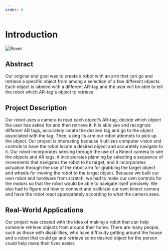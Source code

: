 ```yaml
---
order: 0
---
```


# Introduction

![Rover](/assets/images/rover1.png)

## Abstract

Our original end goal was to create a robot with an arm that can go and retrieve a specific object from among a selection of a few different objects. Each object is labeled with a different AR-tag and the user will be able to tell the robot which AR-tag's object to retrieve.

## Project Description

Our robot uses a camera to read each object’s AR-tag, decide which object the user has asked for and then retrieve it. It is able see and recognize different AR tags, accurately locate the desired tag and go to the object associated with the tag. Then, using its arm our robot attempts to pick up the object. Our project is interesting because it utilizes computer vision and controls to have the robot locate a desired object and accurately navigate to it. Our robot incorporates sensing through the use of a Kinect camera to see the objects and AR tags, it incorporates planning by selecting a sequence of movements that navigates the robot to its target, and it incorporates actuation through the use of the robot arm for grabbing the target object and wheels for moving the robot to the target object. Because we built our own robot and hardware from scratch, we had to make our own controls for the motors so that the robot would be able to navigate itself precisely. We also had to figure out how to connect and calibrate our own kinect camera and have the robot react appropriately according to what the camera sees. 

## Real-World Applications

Our project was created with the idea of making a robot that can help someone retrieve objects from around their home. There are many people, such as those with disabilities, who have difficulty getting around the house and a robot that could go and retrieve some desired object for the person could help make their lives easier.
